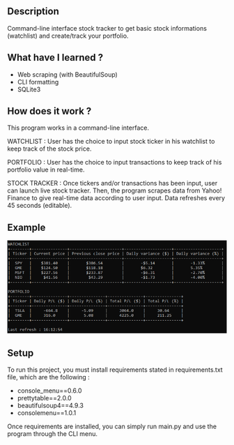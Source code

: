 ## Description
Command-line interface stock tracker to get basic stock informations (watchlist) and create/track your portfolio.

## What have I learned ?
- Web scraping (with BeautifulSoup)
- CLI formatting
- SQLite3

## How does it work ?
This program works in a command-line interface. 

WATCHLIST :
User has the choice to input stock ticker in his watchlist to keep track of the stock price. 

PORTFOLIO :
User has the choice to input transactions to keep track of his portfolio value in real-time.

STOCK TRACKER : 
Once tickers and/or transactions has been input, user can launch live stock tracker. Then, the program scrapes data from Yahoo! Finance to give real-time data according to user input. Data refreshes every 45 seconds (editable).

## Example
 ![Example](https://raw.githubusercontent.com/itsmaximelau/stock-tracker/master/resources/images/example1.png)

## Setup
To run this project, you must install requirements stated in requirements.txt file, which are the following :
- console_menu==0.6.0
- prettytable==2.0.0
- beautifulsoup4==4.9.3
- consolemenu==1.0.1

Once requirements are installed, you can simply run main.py and use the program through the CLI menu.
